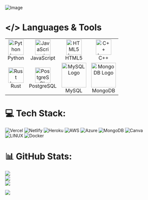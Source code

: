 <!-- Image -->
![Image](https://telegra.ph/file/40a5a4a0cf98d2731437e.jpg)
<!-- Logos in a table -->
# </> Languages & Tools
<table>
  <tr>
    <td align="center">
      <img src="https://upload.wikimedia.org/wikipedia/commons/c/c3/Python-logo-notext.svg" alt="Python Logo" height="50">
      <br>Python
    </td>
    <td align="center">
      <img src="https://upload.wikimedia.org/wikipedia/commons/9/99/Unofficial_JavaScript_logo_2.svg" alt="JavaScript Logo" height="50">
      <br>JavaScript
    </td>
    <td align="center">
      <img src="https://upload.wikimedia.org/wikipedia/commons/6/61/HTML5_logo_and_wordmark.svg" alt="HTML5 Logo" height="50">
      <br>HTML5
    </td>
    <td align="center">
      <img src="https://upload.wikimedia.org/wikipedia/commons/1/18/ISO_C%2B%2B_Logo.svg" alt="C++ Logo" height="50">
      <br>C++
    </td>
  </tr>
  <tr>
    <td align="center">
      <img src="https://upload.wikimedia.org/wikipedia/commons/d/d5/Rust_programming_language_black_logo.svg" alt="Rust Logo" height="50">
      <br>Rust
    </td>
    <td align="center">
      <img src="https://upload.wikimedia.org/wikipedia/commons/2/29/Postgresql_elephant.svg" alt="PostgreSQL Logo" height="50">
      <br>PostgreSQL
    </td>
    <td align="center">
      <img src="https://cdn.iconscout.com/icon/free/png-512/mysql-19-1174939.png" alt="MySQL Logo" height="80">
      <br>MySQL
    </td>
    <td align="center">
      <img src="https://cdn.iconscout.com/icon/free/png-512/mongodb-226029.png" alt="MongoDB Logo" height="80">
      <br>MongoDB
    </td>
  </tr>
</table>

# 💻 Tech Stack:
![Vercel](https://img.shields.io/badge/vercel-%23000000.svg?style=plastic&logo=vercel&logoColor=white) ![Netlify](https://img.shields.io/badge/netlify-%23000000.svg?style=plastic&logo=netlify&logoColor=#00C7B7) ![Heroku](https://img.shields.io/badge/heroku-%23430098.svg?style=plastic&logo=heroku&logoColor=white) ![AWS](https://img.shields.io/badge/AWS-%23FF9900.svg?style=plastic&logo=amazon-aws&logoColor=white) ![Azure](https://img.shields.io/badge/azure-%230072C6.svg?style=plastic&logo=azure-devops&logoColor=white) ![MongoDB](https://img.shields.io/badge/MongoDB-%234ea94b.svg?style=plastic&logo=mongodb&logoColor=white) ![Canva](https://img.shields.io/badge/Canva-%2300C4CC.svg?style=plastic&logo=Canva&logoColor=white) ![LINUX](https://img.shields.io/badge/Linux-FCC624?style=plastic&logo=linux&logoColor=black) ![Docker](https://img.shields.io/badge/docker-%230db7ed.svg?style=plastic&logo=docker&logoColor=white)
# 📊 GitHub Stats:
![](https://github-readme-stats.vercel.app/api?username=Ishu-Hinata&theme=blue-green&hide_border=false&include_all_commits=true&count_private=true)<br/>
![](https://github-readme-streak-stats.herokuapp.com/?user=Ishu-Hinata&theme=blue-green&hide_border=false)<br/>
![](https://github-readme-stats.vercel.app/api/top-langs/?username=Ishu-Hinata&theme=blue-green&hide_border=false&include_all_commits=true&count_private=true&layout=compact)

![](https://quotes-github-readme.vercel.app/api?type=horizontal&theme=dark)
